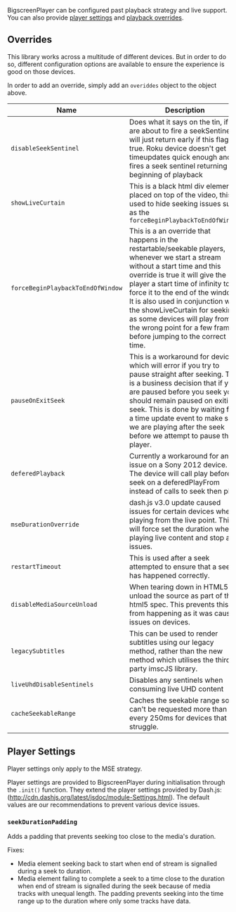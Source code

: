 BigscreenPlayer can be configured past playback strategy and live support. You can also provide [player settings](#player-settings) and [playback overrides](#overrides).

## Overrides

This library works across a multitude of different devices. But in order to do so, different configuration options are available to ensure the experience is good on those devices.

In order to add an override, simply add an `overiddes` object to the object above.

| Name                | Description                                                                                                                                                                                                                        | Values     |
| ------------------- | ---------------------------------------------------------------------------------------------------------------------------------------------------------------------------------------------------------------------------------- | ---------- |
| `disableSeekSentinel` | Does what it says on the tin, if we are about to fire a seekSentinel it will just return early if this flag is true. Roku device doesn't get timeupdates quick enough and fires a seek sentinel returning to beginning of playback | boolean |
| `showLiveCurtain` | This is a black html div element placed on top of the video, this is used to hide seeking issues such as the `forceBeginPlaybackToEndOfWindow` | boolean |
| `forceBeginPlaybackToEndOfWindow` | This is a an override that happens in the restartable/seekable players, whenever we start a stream without a start time and this override is true it will give the player a start time of infinity to force it to the end of the window. It is also used in conjunction with the showLiveCurtain for seeking as some devices will play from the wrong point for a few frames before jumping to the correct time. | boolean |
| `pauseOnExitSeek` | This is a workaround for devices which will error if you try to pause straight after seeking. This is a business decision that if you are paused before you seek you should remain paused on exiting seek. This is done by waiting for a time update event to make sure we are playing after the seek before we attempt to pause the player. | boolean |
| `deferedPlayback` | Currently a workaround for an issue on a Sony 2012 device. The device will call play before seek on a deferedPlayFrom instead of calls to seek then play. | boolean |
| `mseDurationOverride` | dash.js v3.0 update caused issues for certain devices when playing from the live point. This will force set the duration when playing live content and stop any issues. | boolean |
| `restartTimeout` | This is used after a seek attempted to ensure that a seek has happened correctly. | number |
| `disableMediaSourceUnload` | When tearing down in HTML5 we unload the source as part of the html5 spec. This prevents this from happening as it was causing issues on devices. | boolean |
| `legacySubtitles` | This can be used to render subtitles using our legacy method, rather than the new method which utilises the third party imscJS library. | boolean |
| `liveUhdDisableSentinels` | Disables any sentinels when consuming live UHD content | boolean |
| `cacheSeekableRange` | Caches the seekable range so it can't be requested more than every 250ms for devices that struggle. | boolean |

## Player Settings

Player settings only apply to the MSE strategy.

Player settings are provided to BigscreenPlayer during initialisation through the `.init()` function. They extend the player settings provided by Dash.js: (<http://cdn.dashjs.org/latest/jsdoc/module-Settings.html>). The default values are our recommendations to prevent various device issues.

### `seekDurationPadding`

Adds a padding that prevents seeking too close to the media's duration.

Fixes:

- Media element seeking back to start when end of stream is signalled during a seek to duration.
- Media element failing to complete a seek to a time close to the duration when end of stream is signalled during the seek because of media tracks with unequal length. The padding prevents seeking into the time range up to the duration where only some tracks have data.
